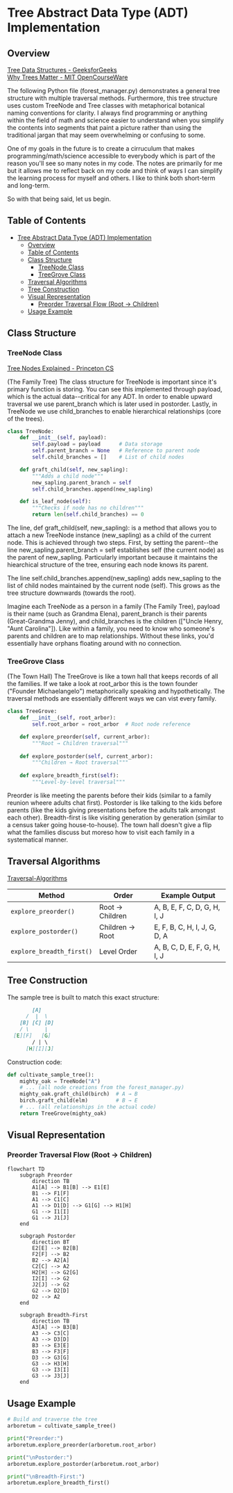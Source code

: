 # Tree Abstract Data Type (ADT) Implementation

## Overview

[Tree Data Structures - GeeksforGeeks](https://www.geeksforgeeks.org/generic-treesn-array-trees/)  
[Why Trees Matter - MIT OpenCourseWare](https://ocw.mit.edu/courses/electrical-engineering-and-computer-science/6-006-introduction-to-algorithms-fall-2011/lecture-videos/lecture-4-heaps-and-heap-sort/)  

The following Python file (forest_manager.py) demonstrates a general tree structure with multiple traversal methods. Furthermore, this tree structure uses custom TreeNode and Tree classes with metaphorical botanical naming conventions for clarity. I always find programming or anything within the field of math and science easier to understand when you simplify the contents into segments that paint a picture rather than using the traditional jargan that may seem overwhelming or confusing to some.

One of my goals in the future is to create a cirruculum that makes programming/math/science accessible to everybody which is part of the reason you'll see so many notes in my code. The notes are primarily for me but it allows me to reflect back on my code and think of ways I can simplify the learning process for myself and others. I like to think both short-term and long-term.

So with that being said, let us begin.

## Table of Contents

- [Tree Abstract Data Type (ADT) Implementation](#tree-abstract-data-type-adt-implementation)
  - [Overview](#overview)
  - [Table of Contents](#table-of-contents)
  - [Class Structure](#class-structure)
    - [TreeNode Class](#treenode-class)
    - [TreeGrove Class](#treegrove-class)
  - [Traversal Algorithms](#traversal-algorithms)
  - [Tree Construction](#tree-construction)
  - [Visual Representation](#visual-representation)
    - [Preorder Traversal Flow (Root → Children)](#preorder-traversal-flow-root--children)
  - [Usage Example](#usage-example)

## Class Structure

### TreeNode Class

[Tree Nodes Explained - Princeton CS](https://algs4.cs.princeton.edu/32bst/)  

(The Family Tree) The class structure for TreeNode is important since it's primary function is storing. You can see this implemented through payload, which is the actual data--critical for any ADT. In order to enable upward traversal we use parent_branch which is later used in postorder. Lastly, in TreeNode we use child_branches to enable hierarchical relationships (core of the trees).

```python
class TreeNode:
    def __init__(self, payload):
        self.payload = payload      # Data storage
        self.parent_branch = None   # Reference to parent node
        self.child_branches = []    # List of child nodes

    def graft_child(self, new_sapling):
        """Adds a child node"""
        new_sapling.parent_branch = self
        self.child_branches.append(new_sapling)

    def is_leaf_node(self):
        """Checks if node has no children"""
        return len(self.child_branches) == 0
```

The line, def graft_child(self, new_sapling): is a method that allows you to attach a new TreeNode instance (new_sapling) as a child of the current node. This is achieved through two steps. First, by setting the parent--the line new_sapling.parent_branch = self establishes self (the current node) as the parent of new_sapling. Particularly important because it maintains the hiearchical structure of the tree, ensuring each node knows its parent.

The line self.child_branches.append(new_sapling) adds new_sapling to the list of child nodes maintained by the current node (self). This grows as the tree structure downwards (towards the root).

Imagine each TreeNode as a person in a family (The Family Tree), payload is their name (such as Grandma Elena), parent_branch is their parents (Great-Grandma Jenny), and child_branches is the children (["Uncle Henry, "Aunt Carolina"]). Like within a family, you need to know who someone's parents and children are to map relationships. Without these links, you'd essentially have orphans floating around with no connection.

### TreeGrove Class

(The Town Hall) The TreeGrove is like a town hall that keeps records of all the families. If we take a look at root_arbor this is the town founder ("Founder Michaelangelo") metaphorically speaking and hypothetically. The traversal methods are essentially different ways we can vist every family.

```python
class TreeGrove:
    def __init__(self, root_arbor):
        self.root_arbor = root_arbor  # Root node reference

    def explore_preorder(self, current_arbor):
        """Root → Children traversal"""
    
    def explore_postorder(self, current_arbor):
        """Children → Root traversal"""
    
    def explore_breadth_first(self):
        """Level-by-level traversal"""
```

Preorder is like meeting the parents before their kids (similar to a family reunion wheere adults chat first). Postorder is like talking to the kids before parents (like the kids giving presentations before the adults talk amongst each other). Breadth-first is like visiting generation by generation (similar to a census taker going house-to-house). The town hall doesn't give a flip what the families discuss but moreso how to visit each family in a systematical manner.

## Traversal Algorithms

[Traversal-Algorithms](https://www.khanacademy.org/computing/computer-science/algorithms)

| Method | Order | Example Output |
|--------|-------|----------------|
| `explore_preorder()` | Root → Children | A, B, E, F, C, D, G, H, I, J |
| `explore_postorder()` | Children → Root | E, F, B, C, H, I, J, G, D, A |
| `explore_breadth_first()` | Level Order | A, B, C, D, E, F, G, H, I, J |

## Tree Construction

The sample tree is built to match this exact structure:

```markdown
        [A]
      /  |  \
    [B] [C] [D]
    / \     |
  [E][F]   [G]
        / | \
      [H][I][J]
```

Construction code:

```python
def cultivate_sample_tree():
    mighty_oak = TreeNode("A")
    # ... (all node creations from the forest_manager.py)
    mighty_oak.graft_child(birch)  # A → B
    birch.graft_child(elm)         # B → E
    # ... (all relationships in the actual code)
    return TreeGrove(mighty_oak)
```

## Visual Representation

### Preorder Traversal Flow (Root → Children)

```mermaid
flowchart TD
    subgraph Preorder
        direction TB
        A1[A] --> B1[B] --> E1[E]
        B1 --> F1[F]
        A1 --> C1[C]
        A1 --> D1[D] --> G1[G] --> H1[H]
        G1 --> I1[I]
        G1 --> J1[J]
    end
    
    subgraph Postorder
        direction BT
        E2[E] --> B2[B]
        F2[F] --> B2
        B2 --> A2[A]
        C2[C] --> A2
        H2[H] --> G2[G]
        I2[I] --> G2
        J2[J] --> G2
        G2 --> D2[D]
        D2 --> A2
    end
    
    subgraph Breadth-First
        direction TB
        A3[A] --> B3[B]
        A3 --> C3[C]
        A3 --> D3[D]
        B3 --> E3[E]
        B3 --> F3[F]
        D3 --> G3[G]
        G3 --> H3[H]
        G3 --> I3[I]
        G3 --> J3[J]
    end
```

## Usage Example

```python
# Build and traverse the tree
arboretum = cultivate_sample_tree()

print("Preorder:")
arboretum.explore_preorder(arboretum.root_arbor)

print("\nPostorder:")
arboretum.explore_postorder(arboretum.root_arbor)

print("\nBreadth-First:")
arboretum.explore_breadth_first()
```
